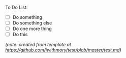To Do List:



- [ ] Do something
- [ ] Do something else
- [ ] Do one more thing
- [ ] Do this

*(note: created from template at https://github.com/iwithmory/test/blob/master/test.md)*
